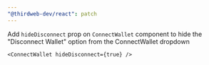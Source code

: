 ```yaml
---
"@thirdweb-dev/react": patch
---
```


Add `hideDisconnect` prop on `ConnectWallet` component to hide the "Disconnect Wallet" option from the ConnectWallet dropdown

```tsx
<ConnectWallet hideDisconnect={true} />
```
